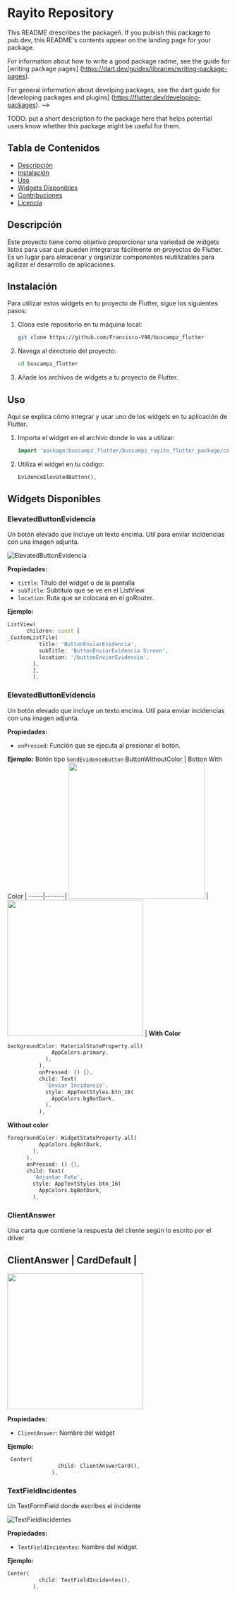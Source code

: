 # Rayito Repository

This README drescribes the packageñ. If you publish this package to pub.dev, this README's contents appear on the landing page for your package.

For information about how to write a good package radme, see the guide for [writing package pages] (https://dart.dev/guides/libraries/writing-package-pages).

For general information about develping packages, see the dart guide for [developing packages and plugins] (https://flutter.dev/developing-packages).
-->

TODO: put a short description fo the package here that helps potential users know whether this package might be useful for them. 

## Tabla de Contenidos

- [Descripción](#descripción)
- [Instalación](#instalación)
- [Uso](#uso)
- [Widgets Disponibles](#widgets-disponibles)
- [Contribuciones](#contribuciones)
- [Licencia](#licencia)

## Descripción

Este proyecto tiene como objetivo proporcionar una variedad de widgets listos para usar que pueden integrarse fácilmente en proyectos de Flutter. Es un lugar para almacenar y organizar componentes reutilizables para agilizar el desarrollo de aplicaciones.

## Instalación

Para utilizar estos widgets en tu proyecto de Flutter, sigue los siguientes pasos:

1. Clona este repositorio en tu máquina local:
    ```sh
    git clone https://github.com/Francisco-V98/buscampz_flutter
    ```

2. Navega al directorio del proyecto:
    ```sh
    cd buscampz_flutter
    ```

3. Añade los archivos de widgets a tu proyecto de Flutter.

## Uso

Aquí se explica cómo integrar y usar uno de los widgets en tu aplicación de Flutter.

1. Importa el widget en el archivo donde lo vas a utilizar:
    ```dart
   import 'package:buscampz_flutter/buscampz_rayito_flutter_package/components/widgets/elevatedButtonEvidencia/elevated_button_evidence.dart';
    ```

2. Utiliza el widget en tu código:
    ```dart
    EvidenceElevatedButton(),
    ```

## Widgets Disponibles
### ElevatedButtonEvidencia

Un botón elevado que incluye un texto encima. Util para enviar incidencias con una imagen adjunta.

![ElevatedButtonEvidencia](elevatedbuttonevidence.png)

**Propiedades:**
- `tittle`: Título del widget o de la pantalla
- `subTitle`: Subtítulo que se ve en el ListView
- `location`: Ruta que se colocará en el goRouter.

**Ejemplo:**
```dart
ListView(
      children: const [
_CustomListTile(
          title: 'ButtonEnviarEvidencia',
          subTitle: 'ButtonEnviarEvidencia Screen',
          location: '/buttonEnviarEvidencia',
        ),
		],
		),
```
### ElevatedButtonEvidencia

Un botón elevado que incluye un texto encima. Util para enviar incidencias con una imagen adjunta.

**Propiedades:**
- `onPressed`: Función que se ejecuta al presionar el botón.

**Ejemplo:**
Botón tipo `SendEvidenceButton`
ButtonWithoutColor | Botton With Color | 
-----|-------| 
<img src="https://github.com/Francisco-V98/buscampz_flutter/assets/156206996/c3b38c5d-9d53-48ae-9ae1-5e951b3d3b01" width="308"/> | <img src="https://github.com/Francisco-V98/buscampz_flutter/assets/156206996/03d1c52c-d3a5-4c03-b825-5b0472aa8bc3" width="308"/> |
**With Color**
```dart
backgroundColor: MaterialStateProperty.all(
              AppColors.primary,
            ),
          ),
          onPressed: () {},
          child: Text(
            'Enviar Incidencia',
            style: AppTextStyles.btn_16(
              AppColors.bgBotDark,
            ),
          ),
```
**Without color**
```dart
foregroundColor: WidgetStateProperty.all(
          AppColors.bgBotDark,
        ),
      ),
      onPressed: () {},
      child: Text(
        'Adjuntar Foto',
        style: AppTextStyles.btn_16(
          AppColors.bgBotDark,
        ),
```
### ClientAnswer

Una carta que contiene la respuesta del cliente según lo escrito por el driver

ClientAnswer | CardDefault | 
--
<img src="https://github.com/Francisco-V98/buscampz_flutter/assets/156206996/b8af871d-4853-4d55-a830-0b692384644f" width="308"/>

**Propiedades:**
- `ClientAnswer`: Nombre del widget

**Ejemplo:**
```dart
 Center(
                child: ClientAnswerCard(),
              ),
```
### TextFieldIncidentes

Un TextFormField donde escribes el incidente

![TextFieldIncidentes](elevatedbuttonevidence.png)

**Propiedades:**
- `TextFieldIncidentes`: Nombre del widget

**Ejemplo:**
```dart
Center(
          child: TextFieldIncidentes(),
        ),
```
